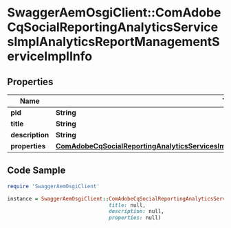 # SwaggerAemOsgiClient::ComAdobeCqSocialReportingAnalyticsServicesImplAnalyticsReportManagementServiceImplInfo

## Properties

Name | Type | Description | Notes
------------ | ------------- | ------------- | -------------
**pid** | **String** |  | [optional] 
**title** | **String** |  | [optional] 
**description** | **String** |  | [optional] 
**properties** | [**ComAdobeCqSocialReportingAnalyticsServicesImplAnalyticsReportManagementServiceImplProperties**](ComAdobeCqSocialReportingAnalyticsServicesImplAnalyticsReportManagementServiceImplProperties.md) |  | [optional] 

## Code Sample

```ruby
require 'SwaggerAemOsgiClient'

instance = SwaggerAemOsgiClient::ComAdobeCqSocialReportingAnalyticsServicesImplAnalyticsReportManagementServiceImplInfo.new(pid: null,
                                 title: null,
                                 description: null,
                                 properties: null)
```


